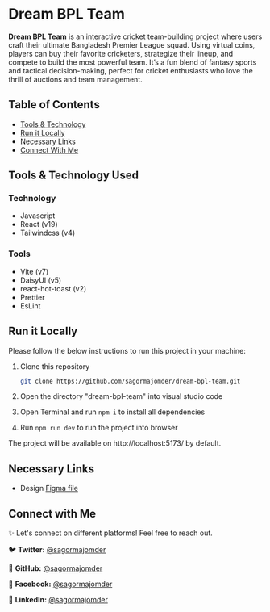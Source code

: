 # Dream BPL Team

**Dream BPL Team** is an interactive cricket team-building project where users craft their ultimate Bangladesh Premier League squad. Using virtual coins, players can buy their favorite cricketers, strategize their lineup, and compete to build the most powerful team. It’s a fun blend of fantasy sports and tactical decision-making, perfect for cricket enthusiasts who love the thrill of auctions and team management.

## Table of Contents

- [Tools & Technology](#tools--technology-used)
- [Run it Locally](#run-it-locally)
- [Necessary Links](#necessary-links)
- [Connect With Me](#connect-with-me)

## Tools & Technology Used

### Technology

- Javascript
- React (v19)
- Tailwindcss (v4)

### Tools

- Vite (v7)
- DaisyUI (v5)
- react-hot-toast (v2)
- Prettier
- EsLint

## Run it Locally

Please follow the below instructions to run this project in your machine:

1. Clone this repository

   ```sh
   git clone https://github.com/sagormajomder/dream-bpl-team.git
   ```

2. Open the directory "dream-bpl-team" into visual studio code
3. Open Terminal and run `npm i` to install all dependencies
4. Run `npm run dev` to run the project into browser

The project will be available on http://localhost:5173/ by default.

## Necessary Links

- Design [Figma file](https://www.figma.com/design/H6shhYmrTlpAoLcI6vLp14/bpl-dream-11?node-id=0-1&t=Mxi94ezU17w2pSnE-1)

## Connect with Me

✨ Let's connect on different platforms! Feel free to reach out.

🐦 **Twitter:** [@sagormajomder](https://twitter.com/sagormajomder)

🐙 **GitHub:** [@sagormajomder](https://github.com/sagormajomder)

📘 **Facebook:** [@sagormajomder](https://facebook.com/sagormajomder)

🔗 **LinkedIn:** [@sagormajomder](https://www.linkedin.com/in/sagormajomder/)
